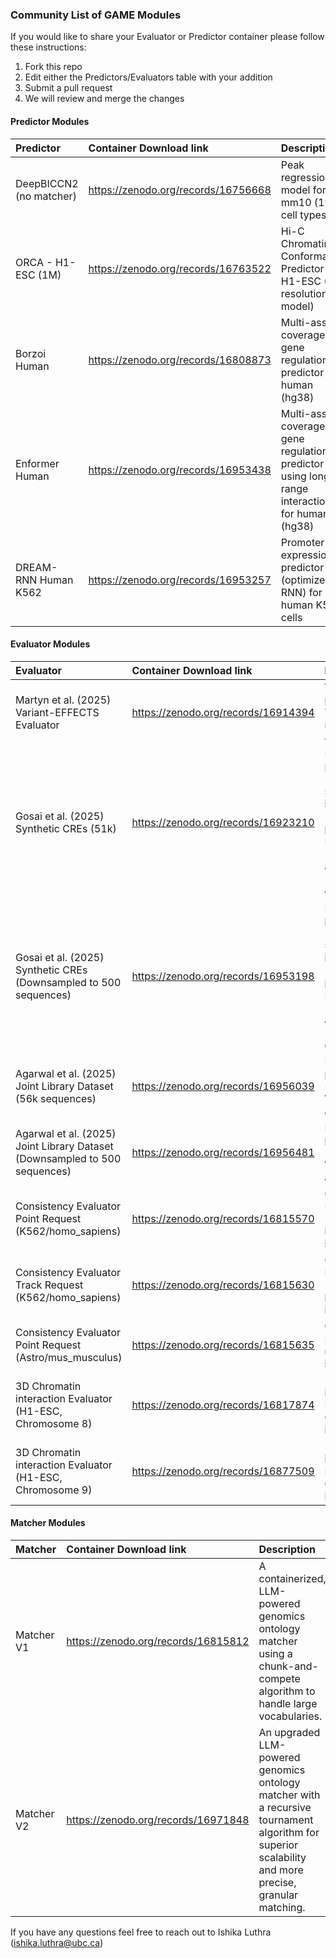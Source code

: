 ### Community List of GAME Modules

If you would like to share your Evaluator or Predictor container please follow these instructions:

1. Fork this repo
2. Edit either the Predictors/Evaluators table with your addition
3. Submit a pull request
4. We will review and merge the changes

#### Predictor Modules


| Predictor  | Container Download link  | Description |
| :------------ |:---------------| :-----|
| DeepBICCN2 (no matcher)              |  https://zenodo.org/records/16756668             | Peak regression model for mm10 (19 cell types)       |
| ORCA - H1-ESC (1M)              |  https://zenodo.org/records/16763522             | Hi-C Chromatin Conformation Predictor for H1-ESC (1M resolution model)       |
| Borzoi Human              |  https://zenodo.org/records/16808873             | Multi-assay coverage and gene regulation predictor for human (hg38)       |
| Enformer Human              |  https://zenodo.org/records/16953438             | Multi-assay coverage and gene regulation predictor using long-range interactions for human (hg38)       |
| DREAM-RNN Human K562              |  https://zenodo.org/records/16953257             | Promoter expression predictor (optimized RNN) for human K562 cells     |


#### Evaluator Modules


| Evaluator  | Container Download link  | Description |
| :------------ |:---------------| :-----|
| Martyn et al. (2025) Variant-EFFECTS Evaluator              | https://zenodo.org/records/16914394              | Variant effect predictions in THP-1 monocytes and Jurkat T cells.|
| Gosai et al. (2025) Synthetic CREs (51k)              | https://zenodo.org/records/16923210              | Expression predictions for 51k synthetic sequences in K562 (erythroid precursors), HepG2 (hepatocytes) and SK-N-SH (neuroblastoma) cells|
| Gosai et al. (2025) Synthetic CREs (Downsampled to 500 sequences)              | https://zenodo.org/records/16953198              | Expression predictions for 500 synthetic sequences in K562 (erythroid precursors), HepG2 (hepatocytes) and SK-N-SH (neuroblastoma) cells|
| Agarwal et al. (2025) Joint Library Dataset (56k sequences)               | https://zenodo.org/records/16956039              | Expression predictions for ~56k cCREs in WTC11, K562 and HepG2|
| Agarwal et al. (2025) Joint Library Dataset (Downsampled to 500 sequences)               | https://zenodo.org/records/16956481              | Expression predictions for 500 cCREs in WTC11, K562 and HepG2|
| Consistency Evaluator Point Request (K562/homo_sapiens)               | https://zenodo.org/records/16815570               | Consistency Evaluator (point) for homo_sapiens in K562        |
| Consistency Evaluator Track Request (K562/homo_sapiens)               | https://zenodo.org/records/16815630               | Consistency Evaluator (track) for homo_sapiens in K562        |
| Consistency Evaluator Point Request (Astro/mus_musculus)               | https://zenodo.org/records/16815635               | Consistency Evaluator for mus_musculus in Astrocytes        |
| 3D Chromatin interaction Evaluator (H1-ESC, Chromosome 8)              | https://zenodo.org/records/16817874               | 3D Chromatin interaction Evaluator - Chromosome 8 in H1-ESC        |
| 3D Chromatin interaction Evaluator (H1-ESC, Chromosome 9)              | https://zenodo.org/records/16877509               | 3D Chromatin interaction Evaluator - Chromosome 9 in H1-ESC        |


#### Matcher Modules


| Matcher  | Container Download link  | Description |
| :------------ |:---------------| :-----|
| Matcher V1               | https://zenodo.org/records/16815812             | A containerized, LLM-powered genomics ontology matcher using a chunk-and-compete algorithm to handle large vocabularies.        |
| Matcher V2               | https://zenodo.org/records/16971848            | An upgraded LLM-powered genomics ontology matcher with a recursive tournament algorithm for superior scalability and more precise, granular matching.        |

If you have any questions feel free to reach out to Ishika Luthra (ishika.luthra@ubc.ca)
